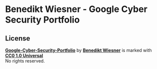 # Benedikt Wiesner - Google Cyber Security Portfolio

## License

[**Google-Cyber-Security-Portfolio**](https://github.com/benwies/Google-Cyber-Security-Portfolio) by [**Benedikt Wiesner**](https://github.com/benwies) is marked with  
[**CC0 1.0 Universal**](https://creativecommons.org/publicdomain/zero/1.0/?ref=chooser-v1)  
No rights reserved.

